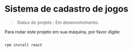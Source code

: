# Sistema de cadastro de jogos

> Status do projeto : Em desenvolvimento.

Para rodar este projeto em sua máquina, por favor digite:


```

rpm install react

````
